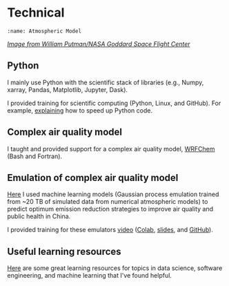# Technical

```{image} images/model_crop.png
:name: Atmospheric Model
```

[*Image from William Putman/NASA Goddard Space Flight Center*](https://www.nasa.gov/content/a-portrait-of-global-winds)  

## Python

I mainly use Python with the scientific stack of libraries (e.g., Numpy, xarray, Pandas, Matplotlib, Jupyter, Dask).  

I provided training for scientific computing (Python, Linux, and GitHub). For example, [explaining](https://www.lukeconibear.com/introduction_to_scientific_computing/tips_to_speed_up_python.html) how to speed up Python code.  

## Complex air quality model

I taught and provided support for a complex air quality model, [WRFChem](https://wrfchem-leeds.github.io/WRFotron/) (Bash and Fortran).  

## Emulation of complex air quality model

[Here](/emulator) I used machine learning models (Gaussian process emulation trained from ~20 TB of simulated data from numerical atmospheric models) to predict optimum emission reduction strategies to improve air quality and public health in China.  

I provided training for these emulators
[video](https://youtu.be/zbt7aa2QIAA) ([Colab](https://colab.research.google.com/github/lukeconibear/emulator_training/blob/main/emulator_training.ipynb), [slides](https://github.com/lukeconibear/emulator_training/blob/main/AGU2021_Luke-Conibear_Presentation.pdf), and [GitHub](https://github.com/lukeconibear/emulator_training)).

## Useful learning resources

[Here](/useful_learning_resources) are some great learning resources for topics in data science, software engineering, and machine learning that I've found helpful.  
